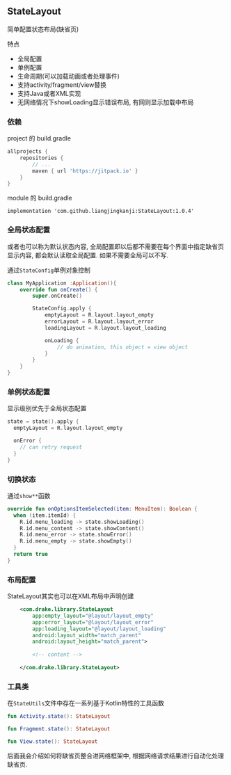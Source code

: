 ## StateLayout



简单配置状态布局(缺省页)



特点

 * 全局配置
 * 单例配置
 * 生命周期(可以加载动画或者处理事件)
 * 支持activity/fragment/view替换
 * 支持Java或者XML实现
 * 无网络情况下showLoading显示错误布局, 有网则显示加载中布局



### 依赖

project 的 build.gradle

```groovy
allprojects {
    repositories {
        // ...
        maven { url 'https://jitpack.io' }
    }
}
```



module 的 build.gradle

```
implementation 'com.github.liangjingkanji:StateLayout:1.0.4'
```

### 全局状态配置

或者也可以称为默认状态内容, 全局配置即以后都不需要在每个界面中指定缺省页显示内容, 都会默认读取全局配置. 如果不需要全局可以不写.

通过`StateConfig`单例对象控制

```kotlin
class MyApplication :Application(){
    override fun onCreate() {
        super.onCreate()

        StateConfig.apply {
            emptyLayout = R.layout.layout_empty
            errorLayout = R.layout.layout_error
            loadingLayout = R.layout.layout_loading

            onLoading {
                // do animation, this object = view object
            }
        }
    }
}
```



### 单例状态配置

显示级别优先于全局状态配置

```kotlin
state = state().apply {
  emptyLayout = R.layout.layout_empty

  onError {
    // can retry request
  }
}
```



### 切换状态

通过`show**`函数

```kotlin
override fun onOptionsItemSelected(item: MenuItem): Boolean {
  when (item.itemId) {
    R.id.menu_loading -> state.showLoading()
    R.id.menu_content -> state.showContent()
    R.id.menu_error -> state.showError()
    R.id.menu_empty -> state.showEmpty()
  }
  return true
}
```



### 布局配置

StateLayout其实也可以在XML布局中声明创建

```xml
    <com.drake.library.StateLayout
        app:empty_layout="@layout/layout_empty"
        app:error_layout="@layout/layout_error"
        app:loading_layout="@layout/layout_loading"
        android:layout_width="match_parent"
        android:layout_height="match_parent">
        
        <!-- content -->
        
    </com.drake.library.StateLayout>
```



### 工具类

在`StateUtils`文件中存在一系列基于Kotlin特性的工具函数



```kotlin
fun Activity.state(): StateLayout

fun Fragment.state(): StateLayout

fun View.state(): StateLayout 
```



后面我会介绍如何将缺省页整合进网络框架中, 根据网络请求结果进行自动化处理缺省页. 

